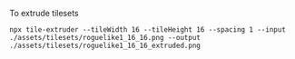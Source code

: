 To extrude tilesets

`npx tile-extruder --tileWidth 16 --tileHeight 16 --spacing 1 --input ./assets/tilesets/roguelike1_16_16.png --output ./assets/tilesets/roguelike1_16_16_extruded.png`
